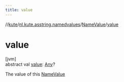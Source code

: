 ```yaml
---
title: value
---
```

//[kute](../../../index.html)/[nl.kute.asstring.namedvalues](../index.html)/[NameValue](index.html)/[value](value.html)



# value



[jvm]\
abstract val [value](value.html): [Any](https://kotlinlang.org/api/latest/jvm/stdlib/kotlin/-any/index.html)?



The value of this [NameValue](index.html)




